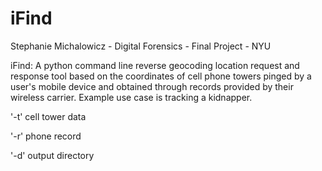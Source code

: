 # iFind

Stephanie Michalowicz - Digital Forensics - Final Project - NYU

iFind: A python command line reverse geocoding location request and response tool 
based on the coordinates of cell phone towers pinged by a user's mobile device and 
obtained through records provided by their wireless carrier. 
Example use case is tracking a kidnapper.

'-t' cell tower data

'-r' phone record

'-d' output directory


